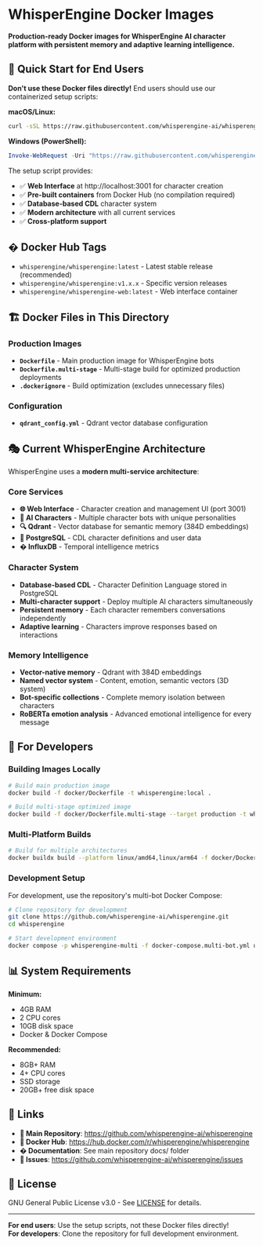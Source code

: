 # WhisperEngine Docker Images

**Production-ready Docker images for WhisperEngine AI character platform with persistent memory and adaptive learning intelligence.**

## 🚀 Quick Start for End Users

**Don't use these Docker files directly!** End users should use our containerized setup scripts:

**macOS/Linux:**
```bash
curl -sSL https://raw.githubusercontent.com/whisperengine-ai/whisperengine/main/setup-containerized.sh | bash
```

**Windows (PowerShell):**
```powershell
Invoke-WebRequest -Uri "https://raw.githubusercontent.com/whisperengine-ai/whisperengine/main/setup-containerized.ps1" -OutFile "setup.ps1"; .\setup.ps1
```

The setup script provides:
- ✅ **Web Interface** at http://localhost:3001 for character creation
- ✅ **Pre-built containers** from Docker Hub (no compilation required)
- ✅ **Database-based CDL** character system
- ✅ **Modern architecture** with all current services
- ✅ **Cross-platform support**

## �️ Docker Hub Tags

- `whisperengine/whisperengine:latest` - Latest stable release (recommended)
- `whisperengine/whisperengine:v1.x.x` - Specific version releases
- `whisperengine/whisperengine-web:latest` - Web interface container

## 🏗️ Docker Files in This Directory

### Production Images
- **`Dockerfile`** - Main production image for WhisperEngine bots
- **`Dockerfile.multi-stage`** - Multi-stage build for optimized production deployments
- **`.dockerignore`** - Build optimization (excludes unnecessary files)

### Configuration
- **`qdrant_config.yml`** - Qdrant vector database configuration

## 🎭 Current WhisperEngine Architecture

WhisperEngine uses a **modern multi-service architecture**:

### Core Services
- **🌐 Web Interface** - Character creation and management UI (port 3001)
- **🤖 AI Characters** - Multiple character bots with unique personalities
- **🔍 Qdrant** - Vector database for semantic memory (384D embeddings)
- **🐘 PostgreSQL** - CDL character definitions and user data
- **� InfluxDB** - Temporal intelligence metrics

### Character System
- **Database-based CDL** - Character Definition Language stored in PostgreSQL
- **Multi-character support** - Deploy multiple AI characters simultaneously
- **Persistent memory** - Each character remembers conversations independently
- **Adaptive learning** - Characters improve responses based on interactions

### Memory Intelligence
- **Vector-native memory** - Qdrant with 384D embeddings
- **Named vector system** - Content, emotion, semantic vectors (3D system)
- **Bot-specific collections** - Complete memory isolation between characters
- **RoBERTa emotion analysis** - Advanced emotional intelligence for every message

## 🔧 For Developers

### Building Images Locally
```bash
# Build main production image
docker build -f docker/Dockerfile -t whisperengine:local .

# Build multi-stage optimized image
docker build -f docker/Dockerfile.multi-stage --target production -t whisperengine:optimized .
```

### Multi-Platform Builds
```bash
# Build for multiple architectures
docker buildx build --platform linux/amd64,linux/arm64 -f docker/Dockerfile -t whisperengine:multiarch .
```

### Development Setup
For development, use the repository's multi-bot Docker Compose:
```bash
# Clone repository for development
git clone https://github.com/whisperengine-ai/whisperengine.git
cd whisperengine

# Start development environment
docker compose -p whisperengine-multi -f docker-compose.multi-bot.yml up -d elena-bot
```

## 📊 System Requirements

**Minimum:**
- 4GB RAM
- 2 CPU cores  
- 10GB disk space
- Docker & Docker Compose

**Recommended:**
- 8GB+ RAM
- 4+ CPU cores
- SSD storage
- 20GB+ free disk space

## 🔗 Links

- **📖 Main Repository**: https://github.com/whisperengine-ai/whisperengine
- **🐳 Docker Hub**: https://hub.docker.com/r/whisperengine/whisperengine
- **� Documentation**: See main repository docs/ folder
- **🐛 Issues**: https://github.com/whisperengine-ai/whisperengine/issues

## 📝 License

GNU General Public License v3.0 - See [LICENSE](https://github.com/whisperengine-ai/whisperengine/blob/main/LICENSE) for details.

---

**For end users**: Use the setup scripts, not these Docker files directly!  
**For developers**: Clone the repository for full development environment.